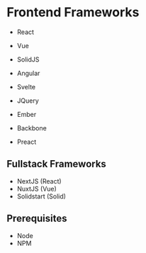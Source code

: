 # Frontend Frameworks

- React
- Vue
- SolidJS

- Angular
- Svelte
- JQuery
- Ember
- Backbone
- Preact

## Fullstack Frameworks

- NextJS (React)
- NuxtJS (Vue)
- Solidstart (Solid)

## Prerequisites

- Node
- NPM
